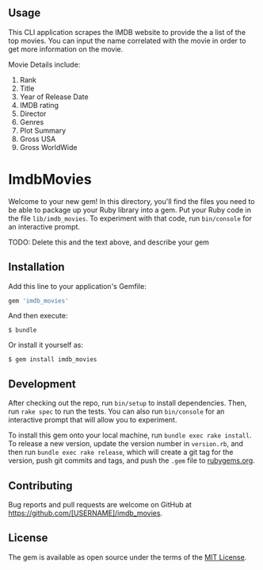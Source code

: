 ## Usage

This CLI application scrapes the IMDB website to provide the a list of the top movies. You can input the name correlated with the movie in order to get more information on the movie.

Movie Details include:
1. Rank
2. Title
3. Year of Release Date
4. IMDB rating
5. Director
6. Genres
7. Plot Summary
8. Gross USA
9. Gross WorldWide


# ImdbMovies

Welcome to your new gem! In this directory, you'll find the files you need to be able to package up your Ruby library into a gem. Put your Ruby code in the file `lib/imdb_movies`. To experiment with that code, run `bin/console` for an interactive prompt.

TODO: Delete this and the text above, and describe your gem

## Installation

Add this line to your application's Gemfile:

```ruby
gem 'imdb_movies'
```

And then execute:

    $ bundle

Or install it yourself as:

    $ gem install imdb_movies


## Development

After checking out the repo, run `bin/setup` to install dependencies. Then, run `rake spec` to run the tests. You can also run `bin/console` for an interactive prompt that will allow you to experiment.

To install this gem onto your local machine, run `bundle exec rake install`. To release a new version, update the version number in `version.rb`, and then run `bundle exec rake release`, which will create a git tag for the version, push git commits and tags, and push the `.gem` file to [rubygems.org](https://rubygems.org).

## Contributing

Bug reports and pull requests are welcome on GitHub at https://github.com/[USERNAME]/imdb_movies.

## License

The gem is available as open source under the terms of the [MIT License](https://opensource.org/licenses/MIT).
